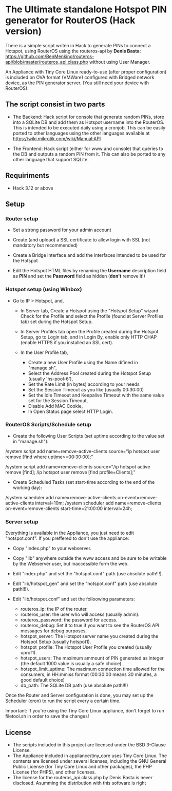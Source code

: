 # The Ultimate standalone Hotspot PIN generator for RouterOS (Hack version)

There is a simple script writen in Hack to generate PINs to connect a Hotspot, using RouterOS using the routeros-api by **Denis Basta**: https://github.com/BenMenking/routeros-api/blob/master/routeros_api.class.php without using User Manager.

An Appliance with Tiny Core Linux ready-to-use (after proper configuration) is included on OVA format (VMWare) configured with Bridged network device, as the PIN generator server. (You still need your device with RouterOS).

## The script consist in two parts

* The Backend: Hack script for console that generate random PINs, store into a SQLite DB and add them as Hotspot username into the RouterOS. This is intended to be executed daily using a cronjob. This can be easily ported to other languages using the other languages available at https://wiki.mikrotik.com/wiki/Manual:API

* The Frontend: Hack script (either for www and console) that queries to the DB and outputs a random PIN from it. This can also be ported to any other language that support SQLite.

## Requiriments

* Hack 3.12 or above

## Setup

### Router setup

* Set a strong password for your admin account

* Create (and upload) a SSL certificate to allow login with SSL (not mandatory but recommended)

* Create a Bridge interface and add the interfaces intended to be used for the Hotspot

* Edit the Hotspot HTML files by renaming the **Username** description field as **PIN** and set the **Password** field as hidden (**don't** remove it!)

### Hotspot setup (using Winbox)

* Go to IP > Hotspot, and,

	* In Server tab, Create a Hotspot using the "Hotspot Setup" wizard. Check for the Profile and select the Profile (found at Server Profiles tab) set during the Hotspot Setup.
	
	* In Server Profiles tab open the Profile created during the Hotspot Setup, go to Login tab, and in Login By, enable only HTTP CHAP (enable HTTPS if you installed an SSL cert).

	* In the User Profile tab, 
		* Create a new User Profile using the Name difined in "manage.sh",
		* Select the Address Pool created during the Hotspot Setup (usually 'hs-pool-6'),
		* Set the Rate Limit (in bytes) according to your needs
		* Set the Session Timeout as you like (usually 00:30:00)
		* Set the Idle Timeout and Keepalive Timeout with the same value set for the Session Timeout,
		* Disable Add MAC Cookie,
		* In Open Status page select HTTP Login.

### RouterOS Scripts/Schedule setup

* Create the following User Scripts (set uptime according to the value set in "manage.sh"):

/system script add name=remove-active-clients source="ip hotspot user remove [find where uptime>=00:30:00];"

/system script add name=remove-clients source="/ip hotspot active remove [find]; /ip hotspot user remove [find profile=Clients];"

* Create Scheduled Tasks (set start-time according to the end of the working day):

/system scheduler add name=remove-active-clients on-event=remove-active-clients interval=10m;
/system scheduler add name=remove-clients on-event=remove-clients start-time=21:00:00 interval=24h;

### Server setup

Everything is available in the Appliance, you just need to edit "hotspot.conf". If you preffered to don't use the appliance:

* Copy "index.php" to your webserver.

* Copy "lib" anywhere outside the www access and be sure to be writable by the Webserver user, but inaccessible form the web.

* Edit "index.php" and set the "hotspot.conf" path (use absolute path!!!).

* Edit "lib/hotspot_gen" and set the "hotspot.conf" path (use absolute path!!!).

* Edit "lib/hotspot.conf" and set the folloowing parameters:

	* routeros_ip: the IP of the router.
	* routeros_user: the user who will access (usually admin).
	* routeros_password: the password for access.
	* routeros_debug: Set it to true if you want to see the RouterOS API messages for debug purposes.
	* hotspot_server: The Hotspot server name you created during the Hotspot Setup (usually hotspot1).
	* hotspot_profile: The Hotspot User Profile you created (usually uprof1).
	* hotspot_users: The maximum ammount of PIN generated as integer (the default 1000 value is usually a safe choice).
	* hotspot_limit_uptime: The maximum connection time allowed for the consumers, in HH:mm:ss format (00:30:00 means 30 minutes, a good default choice)
	* db_path: The SQLite DB path (use absolute path!!!)

Once the Router and Server configuration is done, you may set up the Scheduler (cron) to run the script every a certain time.

Important: If you're using the Tiny Core Linux appliance, don't forget to run filetool.sh in order to save the changes!
 
## License

* The scripts included in this project are licensed under the BSD 3-Clause License.
* The Appliance included in appliance/tiny_core uses Tiny Core Linux. The contents are licensed under several licenses, including the GNU General Public License (for Tiny Core Linux and other packages), the PHP License (for PHP5), and other licenses.
* The license for the routeros_api.class.php by Denis Basta is never disclosed. Asumming the distribution with this software is right
